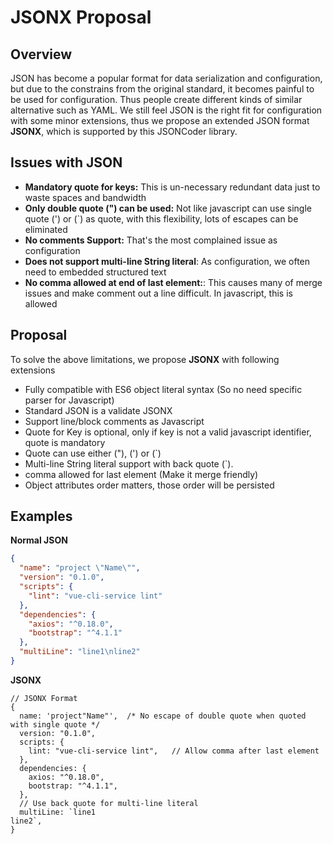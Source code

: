 # JSONX Proposal

## Overview
JSON has become a popular format for data serialization and configuration, but due to the constrains from the original standard, it becomes painful to be used for configuration. Thus people create different kinds of similar alternative such as YAML. We still feel JSON is the right fit for configuration with some minor extensions, thus we propose an extended JSON format **JSONX**, which is supported by this JSONCoder library. 

## Issues with JSON
* **Mandatory quote for keys:** This is un-necessary redundant data just to waste spaces and bandwidth
* **Only double quote (") can be used:** Not like javascript can use single quote (') or (`) as quote, with this flexibility, lots of escapes can be eliminated
* **No comments Support:** That's the most complained issue as configuration
* **Does not support multi-line String literal**: As configuration, we often need to embedded structured text
* **No comma allowed at end of last element:**: This causes many of merge issues and make comment out a line difficult. In javascript, this is allowed

## Proposal
To solve the above limitations, we propose **JSONX** with following extensions
* Fully compatible with ES6 object literal syntax (So no need specific parser for Javascript)
* Standard JSON is a validate JSONX
* Support line/block comments as Javascript
* Quote for Key is optional, only if key is not a valid javascript identifier, quote is mandatory
* Quote can use either ("), (') or (\`)
* Multi-line String literal support with back quote (`).
* comma allowed for last element (Make it merge friendly)
* Object attributes order matters, those order will be persisted

## Examples

**Normal JSON**
```json
{
  "name": "project \"Name\"",
  "version": "0.1.0",
  "scripts": {
    "lint": "vue-cli-service lint"
  },
  "dependencies": {
    "axios": "^0.18.0",
    "bootstrap": "^4.1.1"
  },
  "multiLine": "line1\nline2"
}
```
**JSONX**
```ecmascript 6
// JSONX Format
{
  name: 'project"Name"',  /* No escape of double quote when quoted with single quote */
  version: "0.1.0",
  scripts: {
    lint: "vue-cli-service lint",   // Allow comma after last element
  },
  dependencies: {
    axios: "^0.18.0",
    bootstrap: "^4.1.1",
  },
  // Use back quote for multi-line literal
  multiLine: `line1  
line2`,
}
```


